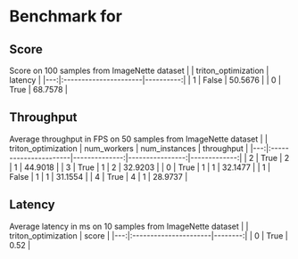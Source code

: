 # Benchmark for 

## Score

Score on 100 samples from ImageNette dataset
|    | triton_optimization   |   latency |
|---:|:----------------------|----------:|
|  1 | False                 |   50.5676 |
|  0 | True                  |   68.7578 |

## Throughput
Average throughput in FPS on 50 samples from ImageNette dataset
|    | triton_optimization   |   num_workers |   num_instances |   throughput |
|---:|:----------------------|--------------:|----------------:|-------------:|
|  2 | True                  |             2 |               1 |      44.9018 |
|  3 | True                  |             1 |               2 |      32.9203 |
|  0 | True                  |             1 |               1 |      32.1477 |
|  1 | False                 |             1 |               1 |      31.1554 |
|  4 | True                  |             4 |               1 |      28.9737 |

## Latency

Average latency in ms on 10 samples from ImageNette dataset
|    | triton_optimization   |   score |
|---:|:----------------------|--------:|
|  0 | True                  |    0.52 |